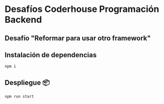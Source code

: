 # Desafíos Coderhouse Programación Backend
## Desafío "Reformar para usar otro framework" 
## Instalación de dependencias

```sh
npm i 
```
## Despliegue 📦

```sh
npm run start
```




